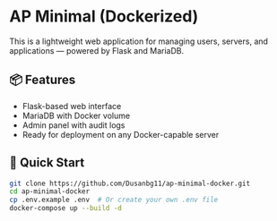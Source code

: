 # AP Minimal (Dockerized)

This is a lightweight web application for managing users, servers, and applications — powered by Flask and MariaDB.

## 📦 Features
- Flask-based web interface
- MariaDB with Docker volume
- Admin panel with audit logs
- Ready for deployment on any Docker-capable server

## 🚀 Quick Start

```bash
git clone https://github.com/Dusanbg11/ap-minimal-docker.git
cd ap-minimal-docker
cp .env.example .env  # Or create your own .env file
docker-compose up --build -d
